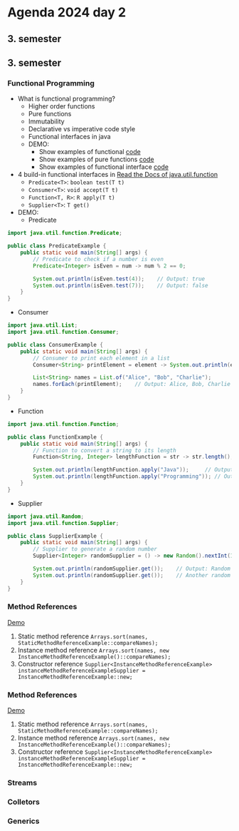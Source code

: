 # Agenda 2024 day 2
## 3. semester
## 3. semester
### Functional Programming
- What is functional programming?
  - Higher order functions
  - Pure functions
  - Immutability
  - Declarative vs imperative code style
  - Functional interfaces in java
  - DEMO:
    - Show examples of functional [code](https://github.com/HartmannDemoCode/functional-demo/blob/main/src/main/java/functional/DeclarativeStyle.java)
    - Show examples of pure functions [code](https://github.com/HartmannDemoCode/functional-demo/blob/main/src/main/java/functional/PureFunction.java)
    - Show examples of functional interface [code](https://github.com/HartmannDemoCode/functional-demo/blob/main/src/main/java/functional/CallbackInJava.java)
- 4 build-in functional interfaces in [Read the Docs of java.util.function](https://docs.oracle.com/javase/8/docs/api/java/util/function/package-summary.html)
  - `Predicate<T>`: `boolean test(T t)`
  - `Consumer<T>`: `void accept(T t)`
  - `Function<T, R>`: `R apply(T t)`
  - `Supplier<T>`: `T get()`
- DEMO:
  - Predicate
```java
import java.util.function.Predicate;

public class PredicateExample {
    public static void main(String[] args) {
        // Predicate to check if a number is even
        Predicate<Integer> isEven = num -> num % 2 == 0;

        System.out.println(isEven.test(4));    // Output: true
        System.out.println(isEven.test(7));    // Output: false
    }
}
```
  - Consumer
```java
import java.util.List;
import java.util.function.Consumer;

public class ConsumerExample {
    public static void main(String[] args) {
        // Consumer to print each element in a list
        Consumer<String> printElement = element -> System.out.println(element);

        List<String> names = List.of("Alice", "Bob", "Charlie");
        names.forEach(printElement);    // Output: Alice, Bob, Charlie
    }
}
```
  - Function
```java
import java.util.function.Function;

public class FunctionExample {
    public static void main(String[] args) {
        // Function to convert a string to its length
        Function<String, Integer> lengthFunction = str -> str.length();

        System.out.println(lengthFunction.apply("Java"));     // Output: 4
        System.out.println(lengthFunction.apply("Programming")); // Output: 11
    }
}
```
  - Supplier
```java
import java.util.Random;
import java.util.function.Supplier;

public class SupplierExample {
    public static void main(String[] args) {
        // Supplier to generate a random number
        Supplier<Integer> randomSupplier = () -> new Random().nextInt(100);

        System.out.println(randomSupplier.get());    // Output: Random number between 0 and 99
        System.out.println(randomSupplier.get());    // Another random number
    }
}
```

### Method References
[Demo](https://github.com/HartmannDemoCode/functional-demo/blob/main/src/main/java/demos/day1/ClassDemo.java)
1. Static method reference `Arrays.sort(names, StaticMethodReferenceExample::compareNames);`
2. Instance method reference `Arrays.sort(names, new InstanceMethodReferenceExample()::compareNames);`
3. Constructor reference `Supplier<InstanceMethodReferenceExample> instanceMethodReferenceExampleSupplier = InstanceMethodReferenceExample::new;`



### Method References
[Demo](https://github.com/HartmannDemoCode/functional-demo/blob/main/src/main/java/demos/day1/ClassDemo.java)
1. Static method reference `Arrays.sort(names, StaticMethodReferenceExample::compareNames);`
2. Instance method reference `Arrays.sort(names, new InstanceMethodReferenceExample()::compareNames);`
3. Constructor reference `Supplier<InstanceMethodReferenceExample> instanceMethodReferenceExampleSupplier = InstanceMethodReferenceExample::new;`

### Streams

### Colletors

### Generics
